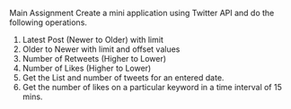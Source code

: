 Main Assignment
Create a mini application using Twitter API and do the following operations.
1. Latest Post (Newer to Older) with limit
2. Older to Newer with limit and offset values
2. Number of Retweets (Higher to Lower)
3. Number of Likes (Higher to Lower)
4. Get the List and number of tweets for an entered date.
5. Get the number of likes on a particular keyword in a time interval of 15 mins.
